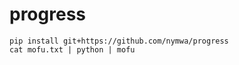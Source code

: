 # progress

```
pip install git+https://github.com/nymwa/progress
cat mofu.txt | python | mofu
```

